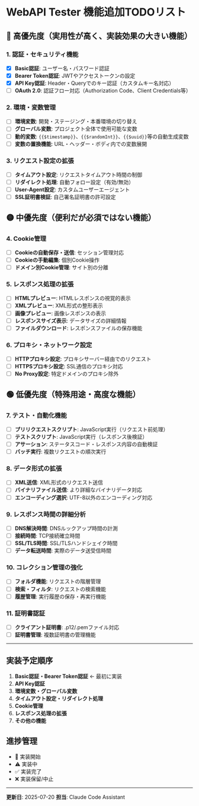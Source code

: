 # WebAPI Tester 機能追加TODOリスト

## 🔴 高優先度（実用性が高く、実装効果の大きい機能）

### 1. 認証・セキュリティ機能

- [x] **Basic認証**: ユーザー名・パスワード認証
- [x] **Bearer Token認証**: JWTやアクセストークンの設定
- [x] **API Key認証**: Header・Queryでのキー認証（カスタムキー名対応）
- [ ] **OAuth 2.0**: 認証フロー対応（Authorization Code、Client Credentials等）

### 2. 環境・変数管理

- [ ] **環境変数**: 開発・ステージング・本番環境の切り替え
- [ ] **グローバル変数**: プロジェクト全体で使用可能な変数
- [ ] **動的変数**: `{{$timestamp}}`、`{{$randomInt}}`、`{{$uuid}}`等の自動生成変数
- [ ] **変数の置換機能**: URL・ヘッダー・ボディ内での変数展開

### 3. リクエスト設定の拡張

- [ ] **タイムアウト設定**: リクエストタイムアウト時間の制御
- [ ] **リダイレクト処理**: 自動フォロー設定（有効/無効）
- [ ] **User-Agent設定**: カスタムユーザーエージェント
- [ ] **SSL証明書検証**: 自己署名証明書の許可設定

## 🟡 中優先度（便利だが必須ではない機能）

### 4. Cookie管理

- [ ] **Cookieの自動保存・送信**: セッション管理対応
- [ ] **Cookieの手動編集**: 個別Cookie操作
- [ ] **ドメイン別Cookie管理**: サイト別の分離

### 5. レスポンス処理の拡張

- [ ] **HTMLプレビュー**: HTMLレスポンスの視覚的表示
- [ ] **XMLプレビュー**: XML形式の整形表示
- [ ] **画像プレビュー**: 画像レスポンスの表示
- [ ] **レスポンスサイズ表示**: データサイズの詳細情報
- [ ] **ファイルダウンロード**: レスポンスファイルの保存機能

### 6. プロキシ・ネットワーク設定

- [ ] **HTTPプロキシ設定**: プロキシサーバー経由でのリクエスト
- [ ] **HTTPSプロキシ設定**: SSL通信のプロキシ対応
- [ ] **No Proxy設定**: 特定ドメインのプロキシ除外

## 🟢 低優先度（特殊用途・高度な機能）

### 7. テスト・自動化機能

- [ ] **プリリクエストスクリプト**: JavaScript実行（リクエスト前処理）
- [ ] **テストスクリプト**: JavaScript実行（レスポンス後検証）
- [ ] **アサーション**: ステータスコード・レスポンス内容の自動検証
- [ ] **バッチ実行**: 複数リクエストの順次実行

### 8. データ形式の拡張

- [ ] **XML送信**: XML形式のリクエスト送信
- [ ] **バイナリファイル送信**: より詳細なバイナリデータ対応
- [ ] **エンコーディング選択**: UTF-8以外のエンコーディング対応

### 9. レスポンス時間の詳細分析

- [ ] **DNS解決時間**: DNSルックアップ時間の計測
- [ ] **接続時間**: TCP接続確立時間
- [ ] **SSL/TLS時間**: SSL/TLSハンドシェイク時間
- [ ] **データ転送時間**: 実際のデータ送受信時間

### 10. コレクション管理の強化

- [ ] **フォルダ機能**: リクエストの階層管理
- [ ] **検索・フィルタ**: リクエストの検索機能
- [ ] **履歴管理**: 実行履歴の保存・再実行機能

### 11. 証明書認証

- [ ] **クライアント証明書**: .p12/.pemファイル対応
- [ ] **証明書管理**: 複数証明書の管理機能

---

## 実装予定順序

1. **Basic認証・Bearer Token認証** ← 最初に実装
2. **API Key認証**
3. **環境変数・グローバル変数**
4. **タイムアウト設定・リダイレクト処理**
5. **Cookie管理**
6. **レスポンス処理の拡張**
7. **その他の機能**

## 進捗管理

- 🚀 実装開始
- ⚠️ 実装中
- ✅ 実装完了
- ❌ 実装保留/中止

---

**更新日**: 2025-07-20
**担当**: Claude Code Assistant
